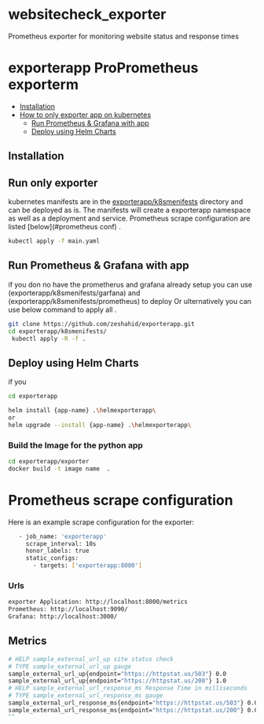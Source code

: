 # websitecheck_exporter
Prometheus exporter for monitoring website status and response times



# exporterapp ProPrometheus exporterm

* [Installation](#Installation)
* [How to only exporter app on kubernetes](#Run-only-exporter)
    * [Run Prometheus & Grafana with app ](#Run-Prometheus-&-Grafana-with-app)
    * [Deploy using Helm Charts](#Deploy-using-Helm-Charts)    



## Installation

## Run only exporter
 kubernetes manifests are in the [exporterapp/k8smenifests](exporterapp/k8smenifests/) directory and can be deployed as is. 
 The manifests will create a exporterapp namespace as well as a deployment and service.  Prometheus scrape configuration are listed [below](#prometheus conf) .

 ```sh 
 kubectl apply -f main.yaml
 ```

## Run Prometheus & Grafana with app 
if you don no have the prometherus and grafana already setup you can use (exporterapp/k8smenifests/garfana) and (exporterapp/k8smenifests/prometheus) to deploy Or ulternatively you can use below command to apply all .

```sh
git clone https://github.com/zeshahid/exporterapp.git
cd exporterapp/k8smenifests/
 kubectl apply -R -f .
```

## Deploy using Helm Charts
 
if you 

```sh 
cd exporterapp

helm install {app-name} .\helmexporterapp\
or 
helm upgrade --install {app-name} .\helmexporterapp\  
```
### Build the Image for the python app

```sh
cd exporterapp/exporter
docker build -t image name  .
```
# Prometheus scrape configuration
Here is an example scrape configuration for the exporter:

```sh
   - job_name: 'exporterapp'
     scrape_interval: 10s
     honor_labels: true
     static_configs:
       - targets: ['exporterapp:8000']
```
### Urls 

```sh
exporter Application: http://localhost:8000/metrics
Prometheus: http://localhost:9090/
Grafana: http://localhost:3000/
```
## Metrics

```sh
# HELP sample_external_url_up site status check
# TYPE sample_external_url_up gauge
sample_external_url_up{endpoint="https://httpstat.us/503"} 0.0
sample_external_url_up{endpoint="https://httpstat.us/200"} 1.0
# HELP sample_external_url_response_ms Response Time in milliseconds
# TYPE sample_external_url_response_ms gauge
sample_external_url_response_ms{endpoint="https://httpstat.us/503"} 0.000266561
sample_external_url_response_ms{endpoint="https://httpstat.us/200"} 0.000270083
``